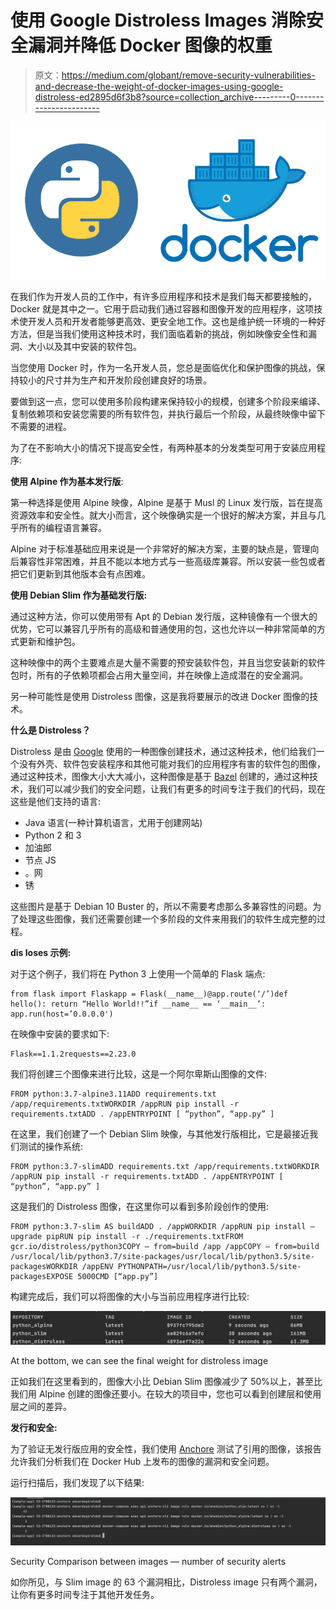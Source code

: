 # 使用 Google Distroless Images 消除安全漏洞并降低 Docker 图像的权重

> 原文：<https://medium.com/globant/remove-security-vulnerabilities-and-decrease-the-weight-of-docker-images-using-google-distroless-ed2895d6f3b8?source=collection_archive---------0----------------------->

![](img/6949ec6ff4755a05b66067e85ed12e33.png)

在我们作为开发人员的工作中，有许多应用程序和技术是我们每天都要接触的，Docker 就是其中之一。它用于启动我们通过容器和图像开发的应用程序，这项技术使开发人员和开发者能够更高效、更安全地工作。这也是维护统一环境的一种好方法，但是当我们使用这种技术时，我们面临着新的挑战，例如映像安全性和漏洞、大小以及其中安装的软件包。

当您使用 Docker 时，作为一名开发人员，您总是面临优化和保护图像的挑战，保持较小的尺寸并为生产和开发阶段创建良好的场景。

要做到这一点，您可以使用多阶段构建来保持较小的规模，创建多个阶段来编译、复制依赖项和安装您需要的所有软件包，并执行最后一个阶段，从最终映像中留下不需要的进程。

为了在不影响大小的情况下提高安全性，有两种基本的分发类型可用于安装应用程序:

**使用 Alpine 作为基本发行版**:

第一种选择是使用 Alpine 映像，Alpine 是基于 Musl 的 Linux 发行版，旨在提高资源效率和安全性。就大小而言，这个映像确实是一个很好的解决方案，并且与几乎所有的编程语言兼容。

Alpine 对于标准基础应用来说是一个非常好的解决方案，主要的缺点是，管理向后兼容性非常困难，并且不能以本地方式与一些高级库兼容。所以安装一些包或者把它们更新到其他版本会有点困难。

**使用 Debian Slim 作为基础发行版:**

通过这种方法，你可以使用带有 Apt 的 Debian 发行版，这种镜像有一个很大的优势，它可以兼容几乎所有的高级和普通使用的包，这也允许以一种非常简单的方式更新和维护包。

这种映像中的两个主要难点是大量不需要的预安装软件包，并且当您安装新的软件包时，所有的子依赖项都会占用大量空间，并在映像上造成潜在的安全漏洞。

另一种可能性是使用 Distroless 图像，这是我将要展示的改进 Docker 图像的技术。

**什么是 Distroless？**

Distroless 是由 [Google](https://github.com/GoogleContainerTools/distroless) 使用的一种图像创建技术，通过这种技术，他们给我们一个没有外壳、软件包安装程序和其他可能对我们的应用程序有害的软件包的图像，通过这种技术，图像大小大大减小，这种图像是基于 [Bazel](https://bazel.build/) 创建的，通过这种技术，我们可以减少我们的安全问题，让我们有更多的时间专注于我们的代码，现在这些是他们支持的语言:

*   Java 语言(一种计算机语言，尤用于创建网站)
*   Python 2 和 3
*   加油郎
*   节点 JS
*   。网
*   锈

这些图片是基于 Debian 10 Buster 的，所以不需要考虑那么多兼容性的问题。为了处理这些图像，我们还需要创建一个多阶段的文件来用我们的软件生成完整的过程。

**dis loses 示例:**

对于这个例子，我们将在 Python 3 上使用一个简单的 Flask 端点:

```
from flask import Flaskapp = Flask(__name__)@app.route(‘/’)def hello(): return “Hello World!!”if __name__ == ‘__main__’: app.run(host=’0.0.0.0')
```

在映像中安装的要求如下:

```
Flask==1.1.2requests==2.23.0
```

我们将创建三个图像来进行比较，这是一个阿尔卑斯山图像的文件:

```
FROM python:3.7-alpine3.11ADD requirements.txt /app/requirements.txtWORKDIR /appRUN pip install -r requirements.txtADD . /appENTRYPOINT [ “python”, “app.py” ]
```

在这里，我们创建了一个 Debian Slim 映像，与其他发行版相比，它是最接近我们测试的操作系统:

```
FROM python:3.7-slimADD requirements.txt /app/requirements.txtWORKDIR /appRUN pip install -r requirements.txtADD . /appENTRYPOINT [ “python”, “app.py” ]
```

这是我们的 Distroless 图像，在这里你可以看到多阶段创作的使用:

```
FROM python:3.7-slim AS buildADD . /appWORKDIR /appRUN pip install — upgrade pipRUN pip install -r ./requirements.txtFROM gcr.io/distroless/python3COPY — from=build /app /appCOPY — from=build /usr/local/lib/python3.7/site-packages/usr/local/lib/python3.5/site-packagesWORKDIR /appENV PYTHONPATH=/usr/local/lib/python3.5/site-packagesEXPOSE 5000CMD [“app.py”]
```

构建完成后，我们可以将图像的大小与当前应用程序进行比较:

![](img/7b25856b98d4c47d3480e05382597565.png)

At the bottom, we can see the final weight for distroless image

正如我们在这里看到的，图像大小比 Debian Slim 图像减少了 50%以上，甚至比我们用 Alpine 创建的图像还要小。在较大的项目中，您也可以看到创建层和使用层之间的差异。

**发行和安全:**

为了验证无发行版应用的安全性，我们使用 [Anchore](https://anchore.com/) 测试了引用的图像，该报告允许我们分析我们在 Docker Hub 上发布的图像的漏洞和安全问题。

运行扫描后，我们发现了以下结果:

![](img/ca6179a05aa4e418df8f207a765e73e3.png)

Security Comparison between images — number of security alerts

如你所见，与 Slim image 的 63 个漏洞相比，Distroless image 只有两个漏洞，让你有更多时间专注于其他开发任务。